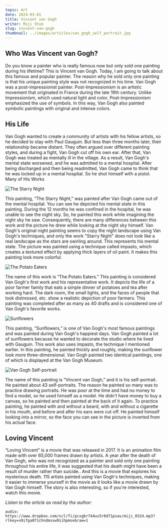 ```yaml
---
topic: Art
date: 2024-03-01
title: Vincent van Gogh
writer: Miji Shim
slug: vincent-van-gogh
thumbnail: ../images/articles/van_gogh_self_portrait.jpg
---
```

## Who Was Vincent van Gogh?  
Do you know a painter who is really famous now but only sold one painting during his lifetime? This is Vincent van Gogh. Today, I am going to talk about this famous and popular painter. The reason why he sold only one painting is that his unique painting style was not recognized in his time. Van Gogh was a post-impressionist painter. Post-Impressionism is an artistic movement that originated in France during the late 19th century. Unlike Impressionism, which used natural light and color, Post-Impressionism emphasized the use of symbols. In this way, Van Gogh also painted symbolic paintings with original and intense colors.

## His Life
Van Gogh wanted to create a community of artists with his fellow artists, so he decided to stay with Paul Gauguin. But less than three months later, their relationship became distant. They often argued over different painting styles, and during a fight, Van Gogh cut off his own ear. After that, Van Gogh was treated as mentally ill in the village. As a result, Van Gogh's mental state worsened, and he was admitted to a mental hospital. After being discharged and then being readmitted, Van Gogh came to think that he was locked up in a mental hospital. So he shot himself with a pistol. 
Many of His Works

![The Starry Night](https://cdn.britannica.com/78/43678-050-F4DC8D93/Starry-Night-canvas-Vincent-van-Gogh-New-1889.jpg)

This painting, “The Starry Night,” was painted after Van Gogh came out of the mental hospital. You can see he depicted his mental state in this painting. During the 12 months he was confined in the hospital, he was unable to see the night sky. So, he painted this work while imagining the night sky he saw. Consequently, there are many differences between this work and the picture he drew while looking at the night sky himself. Van Gogh's original night painting seems to copy the night landscape using Van Gogh's techniques, and only the work "Starry Night" does not look like a real landscape as the stars are swirling around. This represents his mental state. The picture was painted using a technique called impasto, which creates a textured effect by applying thick layers of oil paint. It makes this painting look more colorful.

![The Potato Eaters](https://www.assahifa.com/english/wp-content/uploads/2021/10/the-Potato-eaters.png)

The name of this work is “The Potato Eaters.” This painting is considered Van Gogh's first work and his representative work. It depicts the life of a poor farmer family that eats a simple dinner of potatoes and tea after working hard. The dark room, the small lights, and the faces of people that look distressed, etc. show a realistic depiction of poor farmers. This painting was completed after as many as 40 drafts and is considered one of Van Gogh's favorite works.

![Sunflowers](https://iiif.micr.io/TZCqF/full/1280,/0/default.jpg)

This painting, “Sunflowers,” is one of Van Gogh's most famous paintings and was painted during Van Gogh's happiest days. Van Gogh painted a lot of sunflowers because he wanted to decorate the studio where he lived with Gauguin. This work also uses impasto, the technique I mentioned earlier. In this painting, he painted thickly and roughly, making the sunflower look more three-dimensional. Van Gogh painted two identical paintings, one of which is displayed at the Van Gogh Museum.

![Van Gogh Self-portrait](../images/articles/van_gogh_self_portrait.jpg)

The name of this painting is “Vincent van Gogh,” and it is his self-portrait. He painted about 43 self-portraits. The reason he painted so many was to practice drawing portraits. He was poor at the time and had no money to find a model, so he used himself as a model. He didn't have money to buy a canvas, so he painted and then painted at the back of it again. To practice painting, he painted with and without a beard, with and without a cigarette in his mouth, and before and after his ears were cut off. He painted himself looking into a mirror, so the face you can see in the picture is inverted from his actual face.

## Loving Vincent
“Loving Vincent” is a movie that was released in 2017. It is an animation film made with over 65,000 frames drawn by artists. A year after the death of Van Gogh, who was not recognized as a painter and sold only one painting throughout his entire life, it was suggested that his death might have been a result of murder rather than suicide.. And this is a movie that explores his mysterious death. 115 artists painted using Van Gogh's techniques, making it easier to immerse yourself in the movie as it looks like a movie drawn by Van Gogh himself.  The story is also interesting, so if you're interested, watch this movie.

*Listen to the article as read by the author:*

`audio: https://www.dropbox.com/scl/fi/pcxgbr744us5r0d71psav/miji_0324.mp3?rlkey=x9ifga071chndmsxw9iihpmse&raw=1`